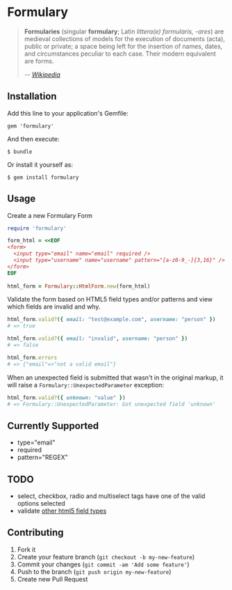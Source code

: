 # Formulary

> <strong>Formularies</strong> (singular <strong>formulary</strong>; Latin <em>littera(e) formularis, -ares</em>) are medieval collections of models for the execution of documents (acta), public or private; a space being left for the insertion of names, dates, and circumstances peculiar to each case. Their modern equivalent are forms.
>
> -- <cite><a href="http://en.wikipedia.org/wiki/Formulary_%28model_documents%29">Wikipedia</a></cite> 

## Installation

Add this line to your application's Gemfile:

    gem 'formulary'

And then execute:

    $ bundle

Or install it yourself as:

    $ gem install formulary

## Usage

Create a new Formulary Form
    
```ruby
require 'formulary'

form_html = <<EOF
<form>
  <input type="email" name="email" required />
  <input type="username" name="username" pattern="[a-z0-9_-]{3,16}" />
</form>
EOF
  
html_form = Formulary::HtmlForm.new(form_html)
```

Validate the form based on HTML5 field types and/or patterns and view which fields are invalid and why.
    
```ruby
html_form.valid?({ email: "test@example.com", username: "person" })
# => true

html_form.valid?({ email: "invalid", username: "person" })
# => false

html_form.errors
# => {"email"=>"not a valid email"}
```

When an unexpected field is submitted that wasn't in the original markup, it will raise a `Formulary::UnexpectedParameter` exception:

```ruby
html_form.valid?({ unknown: "value" })
# => Formulary::UnexpectedParameter: Got unexpected field 'unknown'
```

## Currently Supported

- type="email"
- required
- pattern="REGEX"

## TODO

- select, checkbox, radio and multiselect tags have one of the valid options selected
- validate [other html5 field types](http://www.w3schools.com/html/html5_form_input_types.asp)

## Contributing

1. Fork it
2. Create your feature branch (`git checkout -b my-new-feature`)
3. Commit your changes (`git commit -am 'Add some feature'`)
4. Push to the branch (`git push origin my-new-feature`)
5. Create new Pull Request
